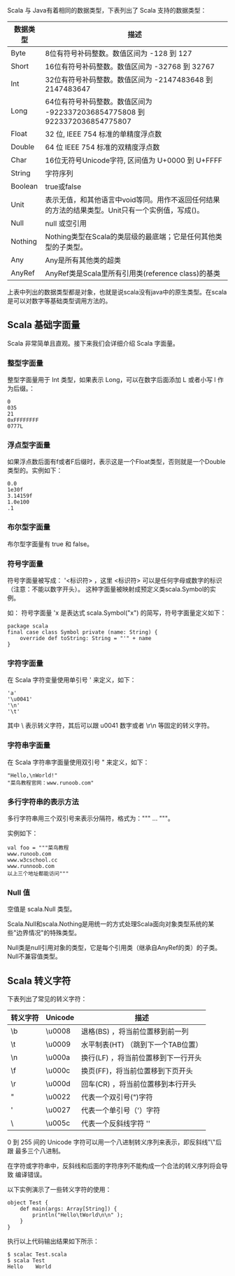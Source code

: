 
Scala 与 Java有着相同的数据类型，下表列出了 Scala 支持的数据类型：

| 数据类型	    | 描述                                                          |
|----------|-------------------------------------------------------------|
| Byte	    | 8位有符号补码整数。数值区间为 -128 到 127                                  |
| Short	   | 16位有符号补码整数。数值区间为 -32768 到 32767                             |
| Int	     | 32位有符号补码整数。数值区间为 -2147483648 到 2147483647                   |
| Long	    | 64位有符号补码整数。数值区间为 -9223372036854775808 到 9223372036854775807 |
| Float	   | 32 位, IEEE 754 标准的单精度浮点数                                    |
| Double	  | 64 位 IEEE 754 标准的双精度浮点数                                     |
| Char	    | 16位无符号Unicode字符, 区间值为 U+0000 到 U+FFFF                       |
| String	  | 字符序列                                                        |
| Boolean	 | true或false                                                  |
| Unit	    | 表示无值，和其他语言中void等同。用作不返回任何结果的方法的结果类型。Unit只有一个实例值，写成()。       |
| Null	    | null 或空引用                                                   |
| Nothing	 | Nothing类型在Scala的类层级的最底端；它是任何其他类型的子类型。                       |
| Any	     | Any是所有其他类的超类                                                |
| AnyRef	  | AnyRef类是Scala里所有引用类(reference class)的基类                     |

上表中列出的数据类型都是对象，也就是说scala没有java中的原生类型。在scala是可以对数字等基础类型调用方法的。

## Scala 基础字面量
Scala 非常简单且直观。接下来我们会详细介绍 Scala 字面量。

### 整型字面量
整型字面量用于 Int 类型，如果表示 Long，可以在数字后面添加 L 或者小写 l 作为后缀。：
```text
0
035
21
0xFFFFFFFF
0777L
```

### 浮点型字面量
如果浮点数后面有f或者F后缀时，表示这是一个Float类型，否则就是一个Double类型的。实例如下：
```text
0.0
1e30f
3.14159f
1.0e100
.1
```

### 布尔型字面量
布尔型字面量有 true 和 false。

### 符号字面量
符号字面量被写成： '<标识符> ，这里 <标识符> 可以是任何字母或数字的标识（注意：不能以数字开头）。
这种字面量被映射成预定义类scala.Symbol的实例。

如： 符号字面量 'x 是表达式 scala.Symbol("x") 的简写，符号字面量定义如下：
```text
package scala
final case class Symbol private (name: String) {
    override def toString: String = "'" + name
}
```

### 字符字面量
在 Scala 字符变量使用单引号 ' 来定义，如下：
```text
'a'
'\u0041'
'\n'
'\t'
```

其中 \ 表示转义字符，其后可以跟 u0041 数字或者 \r\n 等固定的转义字符。

### 字符串字面量
在 Scala 字符串字面量使用双引号 " 来定义，如下：
```text
"Hello,\nWorld!"
"菜鸟教程官网：www.runoob.com"
```

### 多行字符串的表示方法
多行字符串用三个双引号来表示分隔符，格式为：""" ... """。

实例如下：
```text
val foo = """菜鸟教程
www.runoob.com
www.w3cschool.cc
www.runnoob.com
以上三个地址都能访问"""
```

### Null 值
空值是 scala.Null 类型。

Scala.Null和scala.Nothing是用统一的方式处理Scala面向对象类型系统的某些"边界情况"的特殊类型。

Null类是null引用对象的类型，它是每个引用类（继承自AnyRef的类）的子类。Null不兼容值类型。

## Scala 转义字符
下表列出了常见的转义字符：

| 转义字符	 | Unicode	 | 描述                    |
|-------|----------|-----------------------|
| \b	   | \u0008	  | 退格(BS) ，将当前位置移到前一列    |
| \t	   | \u0009	  | 水平制表(HT) （跳到下一个TAB位置） |
| \n	   | \u000a	  | 换行(LF) ，将当前位置移到下一行开头  |
| \f	   | \u000c	  | 换页(FF)，将当前位置移到下页开头    |
| \r	   | \u000d	  | 回车(CR) ，将当前位置移到本行开头   |
| \"	   | \u0022	  | 代表一个双引号(")字符          |
| \'	   | \u0027	  | 代表一个单引号（'）字符          |
| \\	   | \u005c	  | 代表一个反斜线字符 '\'         |

0 到 255 间的 Unicode 字符可以用一个八进制转义序列来表示，即反斜线‟\‟后跟 最多三个八进制。

在字符或字符串中，反斜线和后面的字符序列不能构成一个合法的转义序列将会导致 编译错误。

以下实例演示了一些转义字符的使用：
```text
object Test {
    def main(args: Array[String]) {
        println("Hello\tWorld\n\n" );
    }
}
```

执行以上代码输出结果如下所示：
```text
$ scalac Test.scala
$ scala Test
Hello    World
```
